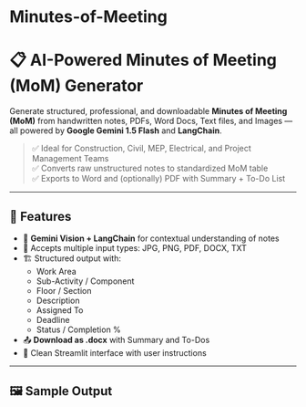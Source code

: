 # Minutes-of-Meeting
# 📋 AI-Powered Minutes of Meeting (MoM) Generator

Generate structured, professional, and downloadable **Minutes of Meeting (MoM)** from handwritten notes, PDFs, Word Docs, Text files, and Images — all powered by **Google Gemini 1.5 Flash** and **LangChain**.

> ✅ Ideal for Construction, Civil, MEP, Electrical, and Project Management Teams  
> ✅ Converts raw unstructured notes to standardized MoM table  
> ✅ Exports to Word and (optionally) PDF with Summary + To-Do List

---

## 🚀 Features

- 🧠 **Gemini Vision + LangChain** for contextual understanding of notes
- 📝 Accepts multiple input types: JPG, PNG, PDF, DOCX, TXT
- 🏗️ Structured output with:
  - Work Area
  - Sub-Activity / Component
  - Floor / Section
  - Description
  - Assigned To
  - Deadline
  - Status / Completion %
- 📤 **Download as .docx** with Summary and To-Dos
- 🧼 Clean Streamlit interface with user instructions

---

## 🖼️ Sample Output


